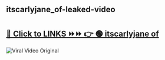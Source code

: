 
 ## itscarlyjane_of-leaked-video 

# <h2><a href="https://clipsfans.com/itscarlyjane_of&ref=git">🔗 Click to LINKS ⏩⏩ 👉 🟢 itscarlyjane of </a></h2>

<a href="https://clipsfans.com/itscarlyjane_of&ref=git" rel="nofollow" data-target="animated-image.originalLink"><img src="https://i.ibb.co.com/xMMVF88/686577567.gif" alt="Viral Video Original" style="max-width: 100%; display: inline-block;" data-target="animated-image.originalImage"></a>
